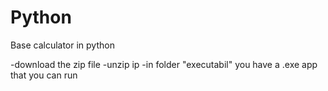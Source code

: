 # Python
Base calculator in python


-download the zip file
-unzip ip 
-in folder "executabil" you have a .exe app that you can run
